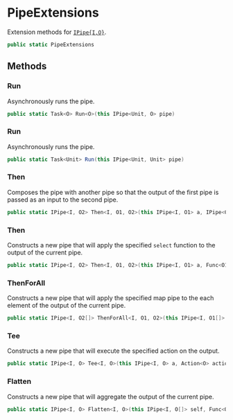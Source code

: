 # PipeExtensions
Extension methods for [`IPipe{I,O}`](./IPipe{I,O}.md).

```cs
public static PipeExtensions 
```

## Methods
### Run
Asynchronously runs the pipe.

```cs
public static Task<O> Run<O>(this IPipe<Unit, O> pipe)
```

### Run
Asynchronously runs the pipe.

```cs
public static Task<Unit> Run(this IPipe<Unit, Unit> pipe)
```

### Then
Composes the pipe with another pipe so that the output of the first pipe is passed as an input to the second pipe.

```cs
public static IPipe<I, O2> Then<I, O1, O2>(this IPipe<I, O1> a, IPipe<O1, O2> b)
```

### Then
Constructs a new pipe that will apply the specified `select` function to the output of the current pipe.

```cs
public static IPipe<I, O2> Then<I, O1, O2>(this IPipe<I, O1> a, Func<O1, O2> map)
```

### ThenForAll
Constructs a new pipe that will apply the specified map pipe to the each element of the output of the current pipe.

```cs
public static IPipe<I, O2[]> ThenForAll<I, O1, O2>(this IPipe<I, O1[]> a, IPipe<O1, O2> b)
```

### Tee
Constructs a new pipe that will execute the specified action on the output.

```cs
public static IPipe<I, O> Tee<I, O>(this IPipe<I, O> a, Action<O> action)
```

### Flatten
Constructs a new pipe that will aggregate the output of the current pipe.

```cs
public static IPipe<I, O> Flatten<I, O>(this IPipe<I, O[]> self, Func<O, O, O> merge)
```

